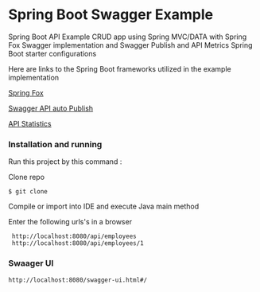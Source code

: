 # Spring Boot Swagger Example

Spring Boot API Example CRUD app using Spring MVC/DATA with Spring Fox Swagger implementation and Swagger Publish and API Metrics Spring Boot starter configurations

Here are links to the Spring Boot frameworks utilized in the example implementation

[Spring Fox](https://github.com/springfox/springfox)

[Swagger API auto Publish](https://github.com/in-the-keyhole/khs-spring-boot-publish-swagger-starter)

[API Statistics](https://github.com/in-the-keyhole/khs-spring-boot-api-statistics-starter)

### Installation and running

Run this project by this command :

Clone repo

 `$ git clone`

Compile or import into IDE and execute Java main method

Enter the following urls's in a browser
```
 http://localhost:8080/api/employees
 http://localhost:8080/api/employees/1
```

### Swaager UI
`http://localhost:8080/swagger-ui.html#/`